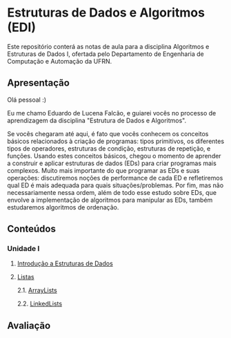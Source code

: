 # Estruturas de Dados e Algoritmos (EDI)

Este repositório conterá as notas de aula para a disciplina Algoritmos e Estruturas de Dados I, ofertada pelo Departamento de Engenharia de Computação e Automação da UFRN.

## Apresentação

Olá pessoal :)

Eu me chamo Eduardo de Lucena Falcão, e guiarei vocês no processo de aprendizagem da disciplina "Estrutura de Dados e Algoritmos".

Se vocês chegaram até aqui, é fato que vocês conhecem os conceitos básicos relacionados à criação de programas: tipos primitivos, os diferentes tipos de operadores, estruturas de condição, estruturas de repetição, e funções. Usando estes conceitos básicos, chegou o momento de aprender a construir e aplicar estruturas de dados (EDs) para criar programas mais complexos. Muito mais importante do que programar as EDs e suas operações: discutiremos noções de performance de cada ED e refletiremos qual ED é mais adequada para quais situações/problemas. Por fim, mas não necessariamente nessa ordem, além de todo esse estudo sobre EDs, que envolve a implementação de algoritmos para manipular as EDs, também estudaremos algoritmos de ordenação.

## Conteúdos

### Unidade I

1. [Introdução a Estruturas de Dados](conteudos/Introducao.md)

2. [Listas](conteudos/Listas.md)
    
    2.1. [ArrayLists](conteudos/ArrayLists.md)

    2.2. [LinkedLists](conteudos/LinkedLists.md)

## Avaliação
